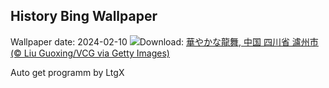 ## History Bing Wallpaper
Wallpaper date: 2024-02-10
![](https://www.bing.com/th?id=OHR.ChinaDragon_JA-JP6088029412_UHD.jpg&w=1000)Download: [華やかな龍舞, 中国 四川省 瀘州市 (© Liu Guoxing/VCG via Getty Images)](https://www.bing.com/th?id=OHR.ChinaDragon_JA-JP6088029412_UHD.jpg)

Auto get programm by LtgX
